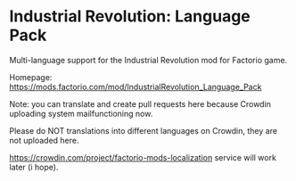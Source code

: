 # Industrial Revolution: Language Pack

Multi-language support for the Industrial Revolution mod for Factorio game.

Homepage: https://mods.factorio.com/mod/IndustrialRevolution_Language_Pack

Note: you can translate and create pull requests here because Crowdin uploading system mailfunctioning now.


Please do NOT translations into different languages on Crowdin, they are not uploaded here.

https://crowdin.com/project/factorio-mods-localization service will work later (i hope).
